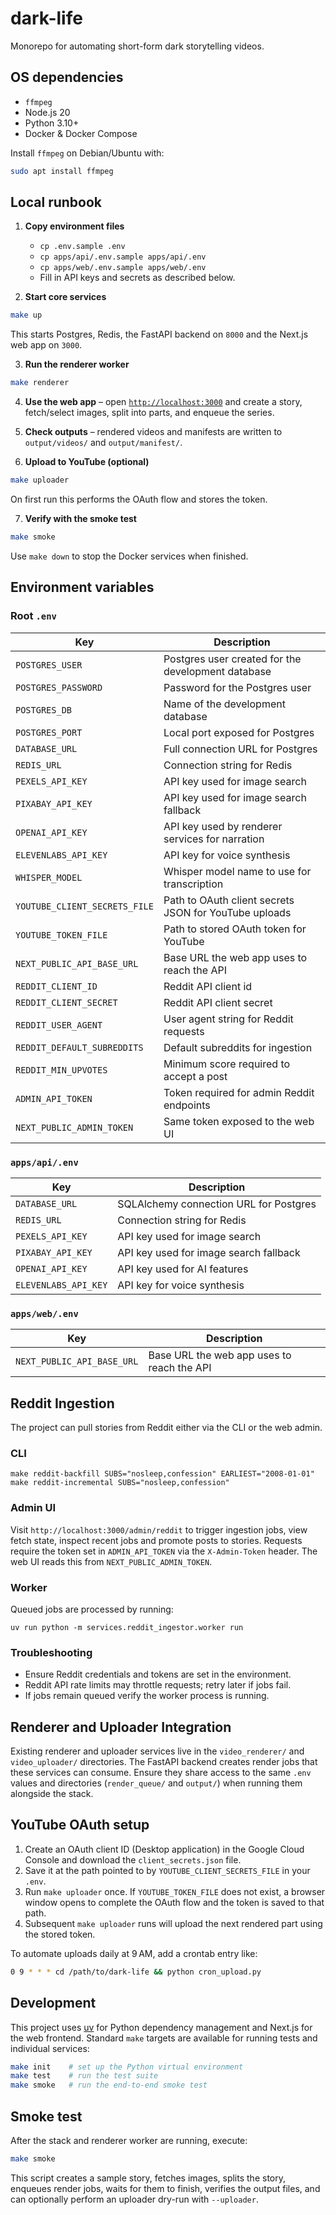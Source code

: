 # dark-life

Monorepo for automating short-form dark storytelling videos.

## OS dependencies

- `ffmpeg`
- Node.js 20
- Python 3.10+
- Docker & Docker Compose

Install `ffmpeg` on Debian/Ubuntu with:

```bash
sudo apt install ffmpeg
```

## Local runbook

1. **Copy environment files**
   - `cp .env.sample .env`
   - `cp apps/api/.env.sample apps/api/.env`
   - `cp apps/web/.env.sample apps/web/.env`
   - Fill in API keys and secrets as described below.

2. **Start core services**

```bash
make up
```

This starts Postgres, Redis, the FastAPI backend on `8000` and the Next.js web app on `3000`.

3. **Run the renderer worker**

```bash
make renderer
```

4. **Use the web app** – open [`http://localhost:3000`](http://localhost:3000) and create a story, fetch/select images, split into parts, and enqueue the series.

5. **Check outputs** – rendered videos and manifests are written to `output/videos/` and `output/manifest/`.

6. **Upload to YouTube (optional)**

```bash
make uploader
```

On first run this performs the OAuth flow and stores the token.

7. **Verify with the smoke test**

```bash
make smoke
```

Use `make down` to stop the Docker services when finished.

## Environment variables

### Root `.env`

| Key | Description |
| --- | ----------- |
| `POSTGRES_USER` | Postgres user created for the development database |
| `POSTGRES_PASSWORD` | Password for the Postgres user |
| `POSTGRES_DB` | Name of the development database |
| `POSTGRES_PORT` | Local port exposed for Postgres |
| `DATABASE_URL` | Full connection URL for Postgres |
| `REDIS_URL` | Connection string for Redis |
| `PEXELS_API_KEY` | API key used for image search |
| `PIXABAY_API_KEY` | API key used for image search fallback |
| `OPENAI_API_KEY` | API key used by renderer services for narration |
| `ELEVENLABS_API_KEY` | API key for voice synthesis |
| `WHISPER_MODEL` | Whisper model name to use for transcription |
| `YOUTUBE_CLIENT_SECRETS_FILE` | Path to OAuth client secrets JSON for YouTube uploads |
| `YOUTUBE_TOKEN_FILE` | Path to stored OAuth token for YouTube |
| `NEXT_PUBLIC_API_BASE_URL` | Base URL the web app uses to reach the API |
| `REDDIT_CLIENT_ID` | Reddit API client id |
| `REDDIT_CLIENT_SECRET` | Reddit API client secret |
| `REDDIT_USER_AGENT` | User agent string for Reddit requests |
| `REDDIT_DEFAULT_SUBREDDITS` | Default subreddits for ingestion |
| `REDDIT_MIN_UPVOTES` | Minimum score required to accept a post |
| `ADMIN_API_TOKEN` | Token required for admin Reddit endpoints |
| `NEXT_PUBLIC_ADMIN_TOKEN` | Same token exposed to the web UI |

### `apps/api/.env`

| Key | Description |
| --- | ----------- |
| `DATABASE_URL` | SQLAlchemy connection URL for Postgres |
| `REDIS_URL` | Connection string for Redis |
| `PEXELS_API_KEY` | API key used for image search |
| `PIXABAY_API_KEY` | API key used for image search fallback |
| `OPENAI_API_KEY` | API key used for AI features |
| `ELEVENLABS_API_KEY` | API key for voice synthesis |

### `apps/web/.env`

| Key | Description |
| --- | ----------- |
| `NEXT_PUBLIC_API_BASE_URL` | Base URL the web app uses to reach the API |

## Reddit Ingestion

The project can pull stories from Reddit either via the CLI or the web admin.

### CLI

```
make reddit-backfill SUBS="nosleep,confession" EARLIEST="2008-01-01"
make reddit-incremental SUBS="nosleep,confession"
```

### Admin UI

Visit `http://localhost:3000/admin/reddit` to trigger ingestion jobs, view
fetch state, inspect recent jobs and promote posts to stories. Requests require
the token set in `ADMIN_API_TOKEN` via the `X-Admin-Token` header. The web UI
reads this from `NEXT_PUBLIC_ADMIN_TOKEN`.

### Worker

Queued jobs are processed by running:

```
uv run python -m services.reddit_ingestor.worker run
```

### Troubleshooting

* Ensure Reddit credentials and tokens are set in the environment.
* Reddit API rate limits may throttle requests; retry later if jobs fail.
* If jobs remain queued verify the worker process is running.

## Renderer and Uploader Integration

Existing renderer and uploader services live in the `video_renderer/` and `video_uploader/` directories. The FastAPI backend creates render jobs that these services can consume. Ensure they share access to the same `.env` values and directories (`render_queue/` and `output/`) when running them alongside the stack.

## YouTube OAuth setup

1. Create an OAuth client ID (Desktop application) in the Google Cloud Console and download the `client_secrets.json` file.
2. Save it at the path pointed to by `YOUTUBE_CLIENT_SECRETS_FILE` in your `.env`.
3. Run `make uploader` once. If `YOUTUBE_TOKEN_FILE` does not exist, a browser window opens to complete the OAuth flow and the token is saved to that path.
4. Subsequent `make uploader` runs will upload the next rendered part using the stored token.

To automate uploads daily at 9 AM, add a crontab entry like:

```bash
0 9 * * * cd /path/to/dark-life && python cron_upload.py
```

## Development

This project uses [uv](https://github.com/astral-sh/uv) for Python dependency management and Next.js for the web frontend. Standard `make` targets are available for running tests and individual services:

```bash
make init    # set up the Python virtual environment
make test    # run the test suite
make smoke   # run the end-to-end smoke test
```

## Smoke test

After the stack and renderer worker are running, execute:

```bash
make smoke
```

This script creates a sample story, fetches images, splits the story,
enqueues render jobs, waits for them to finish, verifies the output files, and
can optionally perform an uploader dry-run with `--uploader`.


